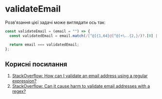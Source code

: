 # validateEmail

Розв'язання цієї задачі може виглядати ось так:

```js
const validateEmail = (email = "") => {
  const validatedEmail = email.match(/[^@]{1,64}@[^@]+\..{2,}/)?.[0] || "";

  return email === validatedEmail;
};
```

## Корисні посилання

1. [StackOverflow: How can I validate an email address using a regular expression?](https://stackoverflow.com/questions/201323/how-can-i-validate-an-email-address-using-a-regular-expression)
1. [StackOverflow: Can it cause harm to validate email addresses with a regex?](https://stackoverflow.com/questions/48055431/can-it-cause-harm-to-validate-email-addresses-with-a-regex)
